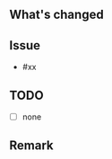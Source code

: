 ## What's changed
<!-- Briefly describe what you have done with this PR. -->


## Issue
- #xx

## TODO
<!-- Please describe any issues that have not yet been resolved or that need to be addressed in the future. -->
- [ ] none

## Remark
<!-- Please describe any items that should be shared with reviewers -->